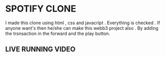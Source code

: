 # SPOTIFY CLONE 

I made this clone using html , css and javacript . Everything is checked . If anyone want's then he/she can make this  webb3 project also . 
By adding the trsnsaction  in the forward and the play button. 



## LIVE RUNNING VIDEO 
